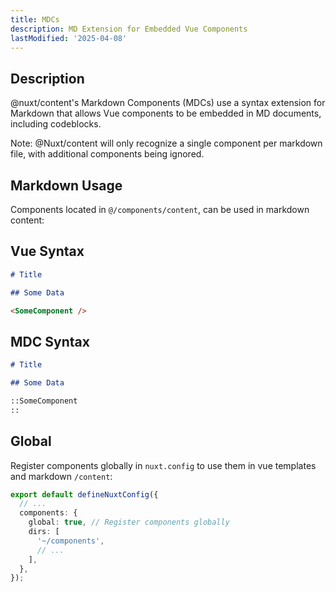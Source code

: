 ```yaml
---
title: MDCs
description: MD Extension for Embedded Vue Components
lastModified: '2025-04-08'
---
```


## Description

@nuxt/content's Markdown Components (MDCs) use a syntax extension for Markdown that allows Vue components to be embedded in MD documents, including codeblocks.

Note:
@Nuxt/content will only recognize a single component per markdown file, with additional components being ignored.

## Markdown Usage

Components located in `@/components/content`, can be used in markdown content:

## Vue Syntax

```markdown
# Title

## Some Data

<SomeComponent />
```

## MDC Syntax

```markdown
# Title

## Some Data

::SomeComponent
::
```

## Global

Register components globally in `nuxt.config` to use them in vue templates and markdown `/content`:

```ts
export default defineNuxtConfig({
  // ...
  components: {
    global: true, // Register components globally
    dirs: [
      '~/components',
      // ...
    ],
  },
});
```

